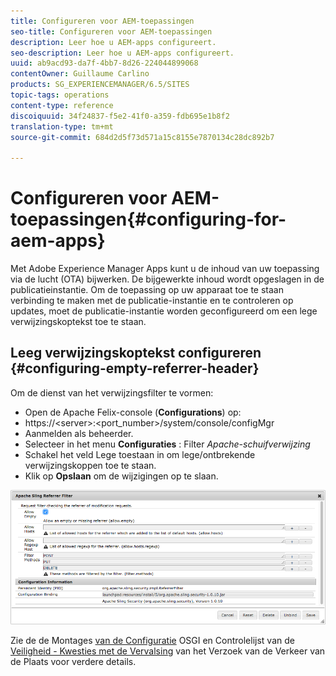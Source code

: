 ```yaml
---
title: Configureren voor AEM-toepassingen
seo-title: Configureren voor AEM-toepassingen
description: Leer hoe u AEM-apps configureert.
seo-description: Leer hoe u AEM-apps configureert.
uuid: ab9acd93-da7f-4bb7-8d26-224044899068
contentOwner: Guillaume Carlino
products: SG_EXPERIENCEMANAGER/6.5/SITES
topic-tags: operations
content-type: reference
discoiquuid: 34f24837-f5e2-41f0-a359-fdb695e1b8f2
translation-type: tm+mt
source-git-commit: 684d2d5f73d571a15c8155e7870134c28dc892b7

---
```



# Configureren voor AEM-toepassingen{#configuring-for-aem-apps}

Met Adobe Experience Manager Apps kunt u de inhoud van uw toepassing via de lucht (OTA) bijwerken. De bijgewerkte inhoud wordt opgeslagen in de publicatieinstantie. Om de toepassing op uw apparaat toe te staan verbinding te maken met de publicatie-instantie en te controleren op updates, moet de publicatie-instantie worden geconfigureerd om een lege verwijzingskoptekst toe te staan.

## Leeg verwijzingskoptekst configureren {#configuring-empty-referrer-header}

Om de dienst van het verwijzingsfilter te vormen:

* Open de Apache Felix-console (**Configurations**) op:
* https://&lt;server>:&lt;port_number>/system/console/configMgr
* Aanmelden als beheerder.
* Selecteer in het menu **Configuraties** : Filter *Apache-schuifverwijzing*
* Schakel het veld Lege toestaan in om lege/ontbrekende verwijzingskoppen toe te staan.
* Klik op **Opslaan** om de wijzigingen op te slaan.

![chlimage_1-58](assets/chlimage_1-58a.png)

Zie de de Montages [van de Configuratie](/help/sites-deploying/osgi-configuration-settings.md) OSGI en Controlelijst van de [Veiligheid - Kwesties met de Vervalsing](/help/sites-administering/security-checklist.md#protect-against-cross-site-request-forgery) van het Verzoek van de Verkeer van de Plaats voor verdere details.
